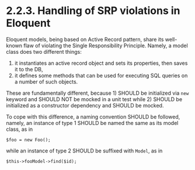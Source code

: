 # 2.2.3. Handling of SRP violations in Eloquent

Eloquent models, being based on Active Record pattern, share its well-known flaw
of violating the Single Responsibility Principle. Namely, a model class does two different
things:
 
1) it instantiates an active record object and sets its properties, then saves it
to the DB,
2) it defines some methods that can be used for executing SQL queries on a number
of such objects.

These are fundamentally different, because 1) SHOULD be initialized via `new` keyword and
SHOULD NOT be mocked in a unit test while 2) SHOULD be initialized as a constructor dependency 
and SHOULD be mocked.

To cope with this difference, a naming convention SHOULD be followed, namely,
an instance of type 1 SHOULD be named the same as its model class, as in
```
$foo = new Foo();
```
while an instance of type 2 SHOULD be suffixed with `Model`, as in
```
$this->fooModel->find($id);
```
